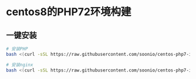 # centos8的PHP72环境构建

## 一键安装

```bash
# 安装PHP
bash <(curl -sSL https://raw.githubusercontent.com/soonio/centos-php7-installer/master/php.sh)

# 安装nginx
bash <(curl -sSL https://raw.githubusercontent.com/soonio/centos-php7-installer/master/nginx.sh)
```
